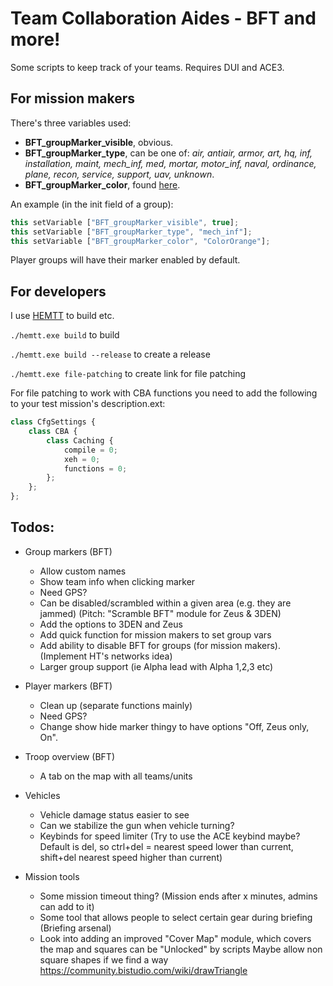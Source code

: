 # **Team Collaboration Aides - BFT and more!**
Some scripts to keep track of your teams. Requires DUI and ACE3.

## **For mission makers**
There's three variables used:
- **BFT_groupMarker_visible**, obvious. 
- **BFT_groupMarker_type**, can be one of: *air, antiair, armor, art, hq, inf, installation, maint, mech_inf, med, mortar, motor_inf, naval, ordinance, plane, recon, service, support, uav, unknown*.
- **BFT_groupMarker_color**, found [here](https://community.bistudio.com/wiki/Arma_3:_CfgMarkerColors).

An example (in the init field of a group): 
```ts
this setVariable ["BFT_groupMarker_visible", true];
this setVariable ["BFT_groupMarker_type", "mech_inf"];
this setVariable ["BFT_groupMarker_color", "ColorOrange"];
```

Player groups will have their marker enabled by default. 

## **For developers**
I use [HEMTT](https://github.com/BrettMayson/HEMTT) to build etc.

`./hemtt.exe build` to build 

`./hemtt.exe build --release` to create a release

`./hemtt.exe file-patching` to create link for file patching

For file patching to work with CBA functions you need to add the following to your test mission's description.ext: 
```ts
class CfgSettings {
    class CBA {
        class Caching {
            compile = 0;
            xeh = 0;
            functions = 0;
        };
    };
};
```


## **Todos:**
- Group markers (BFT)
  - Allow custom names 
  - Show team info when clicking marker
  - Need GPS?
  - Can be disabled/scrambled within a given area (e.g. they are jammed) (Pitch: "Scramble BFT" module for Zeus & 3DEN)
  - Add the options to 3DEN and Zeus
  - Add quick function for mission makers to set group vars
  - Add ability to disable BFT for groups (for mission makers). (Implement HT's networks idea)
  - Larger group support (ie Alpha lead with Alpha 1,2,3 etc)

- Player markers (BFT)
  - Clean up (separate functions mainly)
  - Need GPS?
  - Change show hide marker thingy to have options "Off, Zeus only, On".

- Troop overview (BFT)
  - A tab on the map with all teams/units

- Vehicles
  - Vehicle damage status easier to see
  - Can we stabilize the gun when vehicle turning? 
  - Keybinds for speed limiter (Try to use the ACE keybind maybe? Default is del, so ctrl+del = nearest speed lower than current, shift+del nearest speed higher than current)

- Mission tools
  - Some mission timeout thing? (Mission ends after x minutes, admins can add to it)
  - Some tool that allows people to select certain gear during briefing (Briefing arsenal)
  - Look into adding an improved "Cover Map" module, which covers the map and squares can be "Unlocked" by scripts
    Maybe allow non square shapes if we find a way
    https://community.bistudio.com/wiki/drawTriangle 
